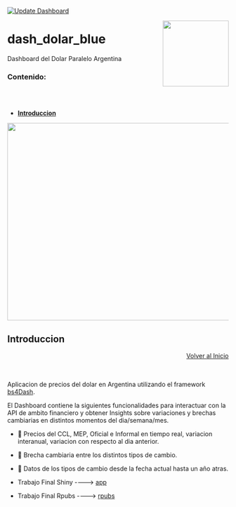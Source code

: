 [![Update Dashboard](https://github.com/MGaloto/dash_dolar_blue/actions/workflows/deploy_dash.yml/badge.svg)](https://github.com/MGaloto/dash_dolar_blue/actions/workflows/deploy_dash.yml)

<p>
<a href="https://rinterface.github.io/bs4Dash/" rel="nofollow"><img src="https://camo.githubusercontent.com/0c50278e279e08384b5a14b75112e4d65484105a9028e3ebe7c5192f438570a7/68747470733a2f2f72696e746572666163652e636f6d2f696e73742f696d616765732f627334446173682e737667" align="right" width="150" style="max-width: 100%;"></a>
</p>


# dash_dolar_blue
Dashboard del Dolar Paralelo Argentina


### Contenido:
<br>
</br>

- [**Introduccion**](https://github.com/MGaloto/dash_dolar_blue#introduccion)


<p align="center">
  <img width="650" height="450" src="images/gif.gif">
</p>


## Introduccion


<div style="text-align: right" class="toc-box">
 <a href="#top">Volver al Inicio</a>
</div>

<br>
</br>

Aplicacion de precios del dolar en Argentina utilizando el framework [bs4Dash](https://rinterface.github.io/bs4Dash/). 

El Dashboard contiene la siguientes funcionalidades para interactuar con la API de ambito financiero y obtener Insights sobre variaciones y brechas cambiarias en distintos momentos del dia/semana/mes.


* :large_blue_circle: Precios del CCL, MEP, Oficial e Informal en tiempo real, variacion interanual, variacion con respecto al dia anterior.
* :large_blue_circle: Brecha cambiaria entre los distintos tipos de cambio.
* :large_blue_circle: Datos de los tipos de cambio desde la fecha actual hasta un año atras.


* Trabajo Final Shiny ----> [app](https://maxi-galo.shinyapps.io/dolartrends/)
* Trabajo Final Rpubs ----> [rpubs](https://rpubs.com/MGaloto/dolarparalelo)
